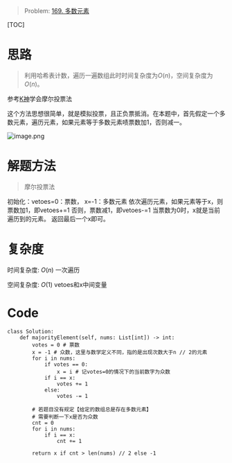 
> Problem: [169. 多数元素](https://leetcode.cn/problems/majority-element/description/)

[TOC]

# 思路

> 利用哈希表计数，遍历一遍数组此时时间复杂度为$O(n)$，空间复杂度为$O(n)$。

参考[K神](https://leetcode.cn/problems/majority-element/solutions/2362000/169-duo-shu-yuan-su-mo-er-tou-piao-qing-ledrh/)学会摩尔投票法

这个方法思想很简单，就是模拟投票，且正负票抵消。在本题中，首先假定一个多数元素，遍历元素，如果元素等于多数元素啧票数加1，否则减一。


![image.png](https://pic.leetcode.cn/1712801544-JoxOlE-image.png)

# 解题方法

> 摩尔投票法

初始化：vetoes=0：票数， x=-1：多数元素
依次遍历元素，如果元素等于x，则票数加1，即vetoes+=1
否则，票数减1，即vetoes-=1
当票数为0时，x就是当前遍历到的元素。
返回最后一个x即可。

# 复杂度

时间复杂度: $O(n)$ 一次遍历

空间复杂度: $O(1)$ vetoes和x中间变量



# Code
```Python3 []
class Solution:
    def majorityElement(self, nums: List[int]) -> int:
        votes = 0 # 票数
        x = -1 # 众数，这里与数学定义不同，指的是出现次数大于n // 2的元素
        for i in nums:
            if votes == 0:
                x = i # 记votes=0的情况下的当前数字为众数
            if i == x:
                votes += 1
            else:
                votes -= 1
        
        # 若题目没有规定【给定的数组总是存在多数元素】
        # 需要判断一下x是否为众数
        cnt = 0
        for i in nums:
            if i == x:
                cnt += 1
            
        return x if cnt > len(nums) // 2 else -1
```
  
